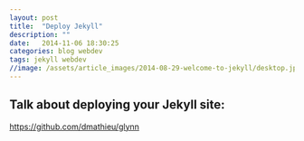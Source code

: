 ```yaml
---
layout: post
title:  "Deploy Jekyll"
description: ""
date:   2014-11-06 18:30:25
categories: blog webdev
tags: jekyll webdev
//image: /assets/article_images/2014-08-29-welcome-to-jekyll/desktop.jpg
---
```


## Talk about deploying your Jekyll site:

https://github.com/dmathieu/glynn
